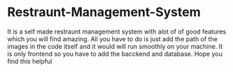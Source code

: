 # Restraunt-Management-System
It is a self made restraunt management system with alot of of good features which you will find amazing. 
All you have to do is just add the path of the images in the code itself and  it would will run smoothly on your machine.
It is only frontend so you have to add the bacckend and database.
Hope you find this helpful
